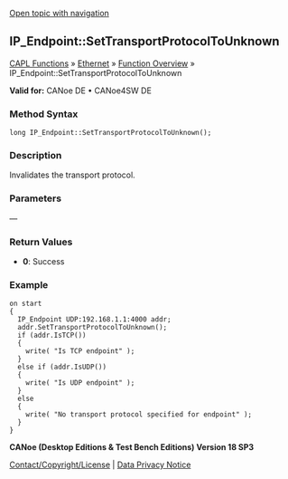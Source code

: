 [Open topic with navigation](../../../../../CANoeDEFamily.htm#Topics/CAPLFunctions/IP/Methods/CAPLfunctionSetTransportProtocolToUnknown.md)

## IP_Endpoint::SetTransportProtocolToUnknown

[CAPL Functions](../../CAPLfunctions.md) » [Ethernet](../CAPLEthernetStartPage.md) » [Function Overview](../CAPLfunctionsIPOverview.md) » IP_Endpoint::SetTransportProtocolToUnknown

**Valid for:** CANoe DE • CANoe4SW DE

### Method Syntax

```plaintext
long IP_Endpoint::SetTransportProtocolToUnknown();
```

### Description

Invalidates the transport protocol.

### Parameters

—

### Return Values

- **0**: Success

### Example

```plaintext
on start
{
  IP_Endpoint UDP:192.168.1.1:4000 addr;
  addr.SetTransportProtocolToUnknown();
  if (addr.IsTCP())
  {
    write( "Is TCP endpoint" );
  }
  else if (addr.IsUDP())
  {
    write( "Is UDP endpoint" );
  }
  else
  {
    write( "No transport protocol specified for endpoint" );
  }
}
```

**CANoe (Desktop Editions & Test Bench Editions) Version 18 SP3**

[Contact/Copyright/License](../../../Shared/ContactCopyrightLicense.md) | [Data Privacy Notice](https://www.vector.com/int/en/company/get-info/privacy-policy/)

